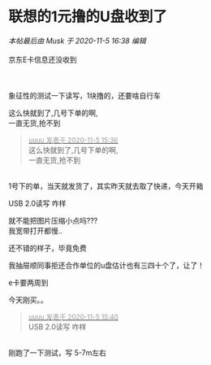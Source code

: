 # 联想的1元撸的U盘收到了


<i class="pstatus"> 本帖最后由 Musk 于 2020-11-5 16:38 编辑 </i><br />
<br />
京东E卡信息还没收到<br />
<br />
<img id="aimg_dS2y5" onclick="zoom(this, this.src, 0, 0, 0)" class="zoom" src="https://imgloc.com/images/2020/11/05/rYYW.jpg" onmouseover="img_onmouseoverfunc(this)" onload="thumbImg(this)" border="0" alt="" /><br />
<br />
<img id="aimg_kng3n" onclick="zoom(this, this.src, 0, 0, 0)" class="zoom" src="https://imgloc.com/images/2020/11/05/rRAF.jpg" onmouseover="img_onmouseoverfunc(this)" onload="thumbImg(this)" border="0" alt="" /><br />
<br />
象征性的测试一下读写，1块撸的，还要啥自行车<br />
<img id="aimg_XfpxO" onclick="zoom(this, this.src, 0, 0, 0)" class="zoom" src="https://imgloc.com/images/2020/11/05/rTMy.png" onmouseover="img_onmouseoverfunc(this)" onload="thumbImg(this)" border="0" alt="" />

这么快就到了,几号下单的啊,<br />
一直无货,抢不到<img src="static/image/smiley/default/mad.gif" smilieid="11" border="0" alt="" />

<div class="quote"><blockquote><font size="2"><a href="https://www.hostloc.com/forum.php?mod=redirect&amp;goto=findpost&amp;pid=9406944&amp;ptid=762818" target="_blank"><font color="#999999">uuuu 发表于 2020-11-5 15:36</font></a></font><br />
这么快就到了,几号下单的啊,<br />
一直无货,抢不到</blockquote></div><br />
1号下的单，当天就发货了，其实昨天就去取了快递，今天开箱

USB 2.0读写 咋样<img src="static/image/smiley/default/lol.gif" smilieid="12" border="0" alt="" />

<img src="static/image/smiley/default/sweat.gif" smilieid="10" border="0" alt="" />就不能把图片压缩小点吗???<br />
我宽带打开都慢..

还不错的样子，毕竟免费

我抽屉顺同事拒还合作单位的u盘估计也有三四十个了，让了！

e卡要两周到

今天刚买。。

<div class="quote"><blockquote><font size="2"><a href="https://www.hostloc.com/forum.php?mod=redirect&amp;goto=findpost&amp;pid=9406967&amp;ptid=762818" target="_blank"><font color="#999999">uuuu 发表于 2020-11-5 15:40</font></a></font><br />
USB 2.0读写 咋样</blockquote></div><br />
刚跑了一下测试，写 5-7m左右
